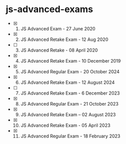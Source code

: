 # js-advanced-exams

- [x] 01. JS Advanced Exam - 27 June 2020
- [x] 02. JS Advanced Retake Exam - 12 Aug 2020
- [ ] 03. JS Advanced Retake - 08 April 2020
- [x] 04. JS Advanced Retake Exam - 10 December 2019
- [x] 05. JS Advanced Regular Exam - 20 October 2024
- [x] 06. JS Advanced Retake Exam - 12 August 2024
- [ ] 07. JS Advanced Retake Exam - 6 December 2023
- [x] 08. JS Advanced Regular Exam - 21 October 2023
- [x] 09. JS Advanced Retake Exam – 02 August 2023
- [x] 10. JS Advanced Retake Exam - 05 April 2023
- [x] 11. JS Advanced Regular Exam - 18 February 2023